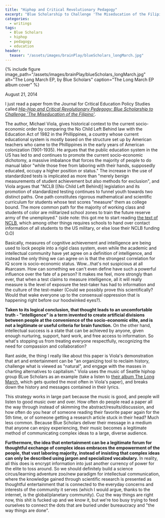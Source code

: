 ```yaml
---
title: "Hiphop and Critical Revolutionary Pedagogy"
excerpt: "Blue Scholarship to Challenge 'The Miseducation of the Filipino'"
categories:
  - writings
tags:
  - Blue Scholars
  - hiphop
  - pedagogy
  - education
header:
  teaser: "/assets/images/brainPlay/blueScholars_longMarch.jpg"
---
```


{% include figure image_path="/assets/images/brainPlay/blueScholars_longMarch.jpg" alt="The Long March EP, by Blue Scholars" caption="The Long March EP album cover" %}

August 21, 2014

I just read a paper from the Journal for Critical Education Policy Studies called <a href="http://www.jceps.com/wp-content/uploads/PDFs/04-2-08.pdf">*Hip-Hop and Critical Revolutionary Pedegogy: Blue Scholarship to Challenge 'The Miseducation of the Filipino'*</a>. 

The author, Michael Viola, gives historical context to the current socio-economic order by comparing the No Child Left Behind law with the Education Act of 1982 in the Phillippines, a country whose current educational system is mostly based on the structure set up by American teachers who came to the Phillippines in the early years of American colonization (1901-1935). He argues that the public education system in the US has led to and continues to promote the current socio-economic dichotomy, a massive imbalance that forces the majority of people to do manual labor "while those free from laboring with their hands, supposedly educated, occupy a higher position or status." The increase in the use of standardized tests is implicated as more than "merely benign measurements of student achievement but also methods for exclusion", and Viola argues that "NCLB [(No Child Left Behind)] legislation and its promotion of standardized testing continues to funnel youth towards two distinct paths. One path constitutes rigorous mathematical and scientific curriculum for students whose test scores "measure" them as college bound. The more common path for the majority of working class and students of color are militarized school zones to train the future reserve army of the unemployed." (side note: this got me to start reading <a href="https://www.congress.gov/bill/107th-congress/house-bill/1/text">the text of NCLB</a>, which among other things requires schools to hand over contact information of all students to the US military, or else lose their NCLB funding O.O)

Basically, measures of cognitive achievement and intelligence are being used to lock people into a rigid class system, even while the academic and intellectual community have yet agree on a definition of intelligence, and instead the only thing we can agree on is that the strongest correlation for IQ score is socio-economic status. Wow...that's not suspicious at all #sarcasm. How can something we can't even define have such a powerful influence over the fate of a person? It makes me feel, more strongly than ever, that when a test claims to measure intelligence, all it will really measure is the level of exposure the test-taker has had to information and the culture of the test-maker (Could we possibly prove this scientifically? Would that wake everyone up to the consensual oppression that is happening right before our hoodwinked eyes?). 

**Taken to its logical conclusion, that thought leads to an uncomfortable truth - "intelligence" is a term invented to create artificial divisions between people at the convenience of the socio-economic elite, and is not a legitimate or useful criteria for brain function.** On the other hand, intellectual success is a state that can be achieved by anyone, given enough nurturing, support, hard work, and free access to information. So what's stopping us from treating everyone respectfully, recognizing the need for compassion and collaboration?

Rant aside, the thing I really like about this paper is Viola's demonstration that art and entertainment can be "an organizing tool to reclaim history, challenge what is viewed as "natural", and engage with the masses in charting alternatives to capitalism." Viola uses the music of Seattle hiphop group BLue Scholars as an example (take a listen to <a href="https://youtu.be/e6baGauWYQg">their album The Long March</a>, which gets quoted the most often in Viola's paper), and breaks down the history and messages contained in their lyrics. 

This strategy works in large part because the music is good, and people will listen to good music over and over. How often do people read a paper all the way through instead of skimming the abstract/results/discussion, and how often do you hear of someone reading their favorite paper again for the 5th time, or of someone getting a research article stuck in their head? Much less common. Because Blue Scholars deliver their message in a medium that anyone can enjoy experiencing, their music becomes a legitimate method of communicating complex ideas to a large, diverse audience. 

**Furthermore, the idea that entertainment can be a legitimate forum for thoughtful exchange of complex ideas embraces the empowerment of the people, that vast laboring majority, instead of insisting that complex ideas can only be described using jargon and specialized vocabulary.** In reality, all this does is encrypt information into just another currency of power for the elite to toss around. So we should definitely build a science circus/learning adventure zoo/new paradigm for intellectual communication, where the knowledge gained through scientific research is presented as thoughtful entertainment that is connected to the everyday concerns and interests of the community it serves (which I would argue, thanks to the internet, is the global/planetary community). Cuz the way things are right now, this shit is fucked up and we know it, but we're too busy trying to feed ourselves to connect the dots that are buried under bureaucracy and "the way things are done". 


